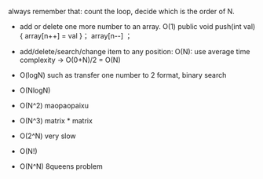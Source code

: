 always remember that: count the loop, decide which is the order of N.

* add or delete one more number to an array. O(1)
public void push(int val){
array[n++] = val }；
array[n--] ；
* add/delete/search/change item to any position: O(N): use average time complexity -> O(0+N)/2 = O(N)

* O(logN) such as transfer one number to 2 format, binary search 
* O(NlogN)
* O(N^2) maopaopaixu
* O(N^3) matrix * matrix
* O(2^N) very slow 
* O(N!)
* O(N^N) 8queens problem
